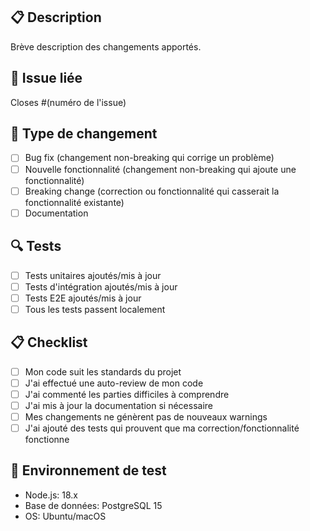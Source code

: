 ## 📋 Description
Brève description des changements apportés.

## 🔗 Issue liée
Closes #(numéro de l'issue)

## 🧪 Type de changement
- [ ] Bug fix (changement non-breaking qui corrige un problème)
- [ ] Nouvelle fonctionnalité (changement non-breaking qui ajoute une fonctionnalité)
- [ ] Breaking change (correction ou fonctionnalité qui casserait la fonctionnalité existante)
- [ ] Documentation

## 🔍 Tests
- [ ] Tests unitaires ajoutés/mis à jour
- [ ] Tests d'intégration ajoutés/mis à jour
- [ ] Tests E2E ajoutés/mis à jour
- [ ] Tous les tests passent localement

## 📋 Checklist
- [ ] Mon code suit les standards du projet
- [ ] J'ai effectué une auto-review de mon code
- [ ] J'ai commenté les parties difficiles à comprendre
- [ ] J'ai mis à jour la documentation si nécessaire
- [ ] Mes changements ne génèrent pas de nouveaux warnings
- [ ] J'ai ajouté des tests qui prouvent que ma correction/fonctionnalité fonctionne

## 📱 Environnement de test
- Node.js: 18.x
- Base de données: PostgreSQL 15
- OS: Ubuntu/macOS